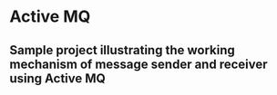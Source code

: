 # Active MQ

## Sample project illustrating the working mechanism of message sender and receiver using Active MQ
